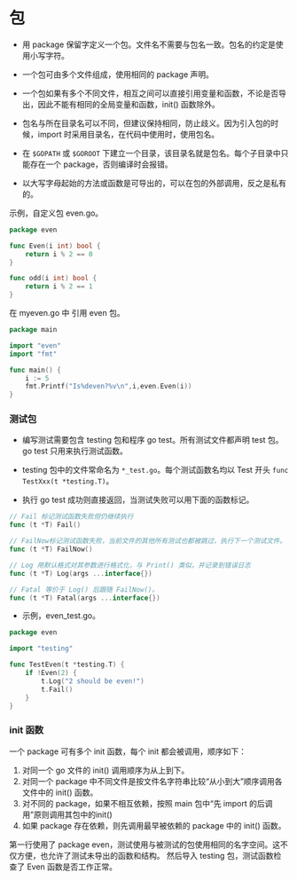 包
===

- 用 package 保留字定义一个包。文件名不需要与包名一致。包名的约定是使用小写字符。

- 一个包可由多个文件组成，使用相同的 package <name> 声明。

- 一个包如果有多个不同文件，相互之间可以直接引用变量和函数，不论是否导出，因此不能有相同的全局变量和函数，init() 函数除外。

- 包名与所在目录名可以不同，但建议保持相同，防止歧义。因为引入包的时候，import 时采用目录名，在代码中使用时，使用包名。

- 在 `$GOPATH` 或 `$GOROOT` 下建立一个目录，该目录名就是包名。每个子目录中只能存在一个 package，否则编译时会报错。

- 以大写字母起始的方法或函数是可导出的，可以在包的外部调用，反之是私有的。

示例，自定义包 even.go。

```go
package even

func Even(i int) bool {
    return i % 2 == 0
}

func odd(i int) bool {
    return i % 2 == 1
}
```

在 myeven.go 中 引用 even 包。

```go
package main

import "even"
import "fmt"

func main() {
    i := 5
    fmt.Printf("Is%deven?%v\n",i,even.Even(i))
}
```

### 测试包

- 编写测试需要包含 testing 包和程序 go test。所有测试文件都声明 test 包。go test 只用来执行测试函数。

- testing 包中的文件常命名为 `*_test.go`。每个测试函数名均以 Test 开头 `func TestXxx(t *testing.T)`。

- 执行 go test 成功则直接返回，当测试失败可以用下面的函数标记。

```go
// Fail 标记测试函数失败但仍继续执行
func (t *T) Fail()

// FailNow标记测试函数失败，当前文件的其他所有测试也都被跳过，执行下一个测试文件。
func (t *T) FailNow()

// Log 用默认格式对其参数进行格式化，与 Print() 类似，并记录到错误日志
func (t *T) Log(args ...interface{})

// Fatal 等价于 Log() 后跟随 FailNow()。
func (t *T) Fatal(args ...interface{})
```

- 示例，even_test.go。

```go
package even

import "testing"

func TestEven(t *testing.T) {
    if !Even(2) {
        t.Log("2 should be even!")
        t.Fail()
    }
}
```

### init 函数

一个 package 可有多个 init 函数，每个 init 都会被调用，顺序如下：

1. 对同一个 go 文件的 init() 调用顺序为从上到下。
2. 对同一个 package 中不同文件是按文件名字符串比较“从小到大”顺序调用各文件中的 init() 函数。
3. 对不同的 package，如果不相互依赖，按照 main 包中“先 import 的后调用”原则调用其包中的init()
4. 如果 package 存在依赖，则先调用最早被依赖的 package 中的 init() 函数。

第一行使用了 package even，测试使用与被测试的包使用相同的名字空间。这不仅方便，也允许了测试未导出的函数和结构。
然后导入 testing 包，测试函数检查了 Even 函数是否工作正常。
